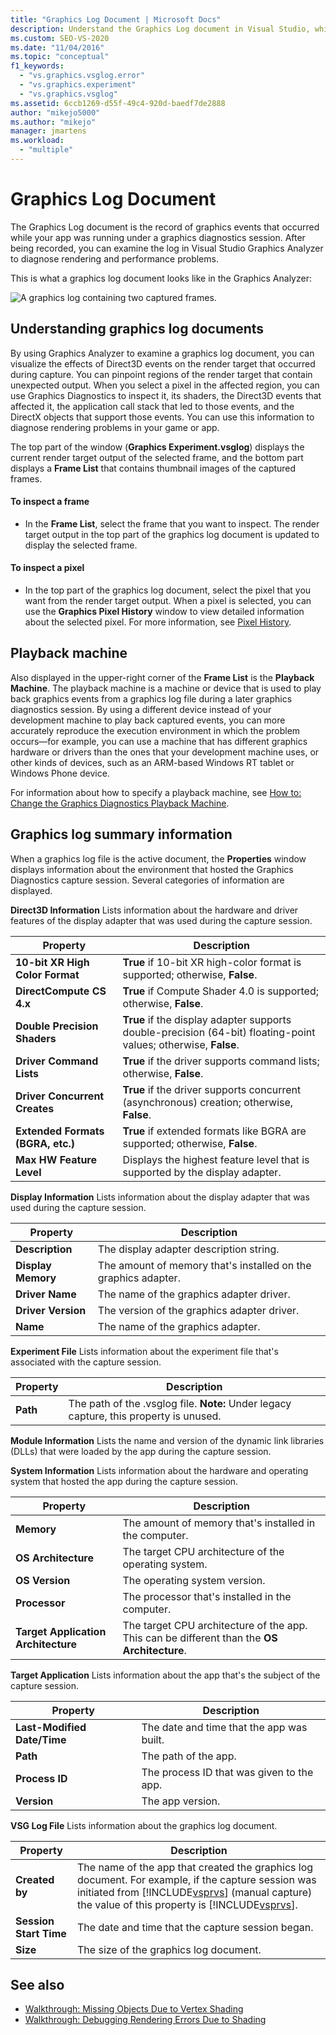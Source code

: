 ```yaml
---
title: "Graphics Log Document | Microsoft Docs"
description: Understand the Graphics Log document in Visual Studio, which records graphics events that occurred while an app was running under a graphics diagnostics session.
ms.custom: SEO-VS-2020
ms.date: "11/04/2016"
ms.topic: "conceptual"
f1_keywords:
  - "vs.graphics.vsglog.error"
  - "vs.graphics.experiment"
  - "vs.graphics.vsglog"
ms.assetid: 6ccb1269-d55f-49c4-920d-baedf7de2888
author: "mikejo5000"
ms.author: "mikejo"
manager: jmartens
ms.workload:
  - "multiple"
---
```

# Graphics Log Document
The Graphics Log document is the record of graphics events that occurred while your app was running under a graphics diagnostics session. After being recorded, you can examine the log in Visual Studio Graphics Analyzer to diagnose rendering and performance problems.

 This is what a graphics log document looks like in the Graphics Analyzer:

 ![A graphics log containing two captured frames.](media/gfx_diag_demo_graphics_log_orientation.png "gfx_diag_demo_graphics_log_orientation")

## Understanding graphics log documents
 By using Graphics Analyzer to examine a graphics log document, you can visualize the effects of Direct3D events on the render target that occurred during capture. You can pinpoint regions of the render target that contain unexpected output. When you select a pixel in the affected region, you can use Graphics Diagnostics to inspect it, its shaders, the Direct3D events that affected it, the application call stack that led to those events, and the DirectX objects that support those events. You can use this information to diagnose rendering problems in your game or app.

 The top part of the window (**Graphics Experiment.vsglog**) displays the current render target output of the selected frame, and the bottom part displays a **Frame List** that contains thumbnail images of the captured frames.

#### To inspect a frame

- In the **Frame List**, select the frame that you want to inspect. The render target output in the top part of the graphics log document is updated to display the selected frame.

#### To inspect a pixel

- In the top part of the graphics log document, select the pixel that you want from the render target output. When a pixel is selected, you can use the **Graphics Pixel History** window to view detailed information about the selected pixel. For more information, see [Pixel History](graphics-pixel-history.md).

## Playback machine
 Also displayed in the upper-right corner of the **Frame List** is the **Playback Machine**. The playback machine is a machine or device that is used to play back graphics events from a graphics log file during a later graphics diagnostics session. By using a different device instead of your development machine to play back captured events, you can more accurately reproduce the execution environment in which the problem occurs—for example, you can use a machine that has different graphics hardware or drivers than the ones that your development machine uses, or other kinds of devices, such as an ARM-based Windows RT tablet or Windows Phone device.

 For information about how to specify a playback machine, see [How to: Change the Graphics Diagnostics Playback Machine](how-to-change-the-graphics-diagnostics-playback-machine.md).

## Graphics log summary information
 When a graphics log file is the active document, the **Properties** window displays information about the environment that hosted the Graphics Diagnostics capture session. Several categories of information are displayed.

 **Direct3D Information**
 Lists information about the hardware and driver features of the display adapter that was used during the capture session.

|Property|Description|
|--------------|-----------------|
|**10-bit XR High Color Format**|**True** if 10-bit XR high-color format is supported; otherwise, **False**.|
|**DirectCompute CS 4.x**|**True** if Compute Shader 4.0 is supported; otherwise, **False**.|
|**Double Precision Shaders**|**True** if the display adapter supports double-precision (64-bit) floating-point values; otherwise, **False**.|
|**Driver Command Lists**|**True** if the driver supports command lists; otherwise, **False**.|
|**Driver Concurrent Creates**|**True** if the driver supports concurrent (asynchronous) creation; otherwise, **False**.|
|**Extended Formats (BGRA, etc.)**|**True** if extended formats like BGRA are supported; otherwise, **False**.|
|**Max HW Feature Level**|Displays the highest feature level that is supported by the display adapter.|

 **Display Information**
 Lists information about the display adapter that was used during the capture session.

|Property|Description|
|--------------|-----------------|
|**Description**|The display adapter description string.|
|**Display Memory**|The amount of memory that's installed on the graphics adapter.|
|**Driver Name**|The name of the graphics adapter driver.|
|**Driver Version**|The version of the graphics adapter driver.|
|**Name**|The name of the graphics adapter.|

 **Experiment File**
 Lists information about the experiment file that's associated with the capture session.

|Property|Description|
|--------------|-----------------|
|**Path**|The path of the .vsglog file. **Note:**  Under legacy capture, this property is unused.|

 **Module Information**
 Lists the name and version of the dynamic link libraries (DLLs) that were loaded by the app during the capture session.

 **System Information**
 Lists information about the hardware and operating system that hosted the app during the capture session.

|Property|Description|
|--------------|-----------------|
|**Memory**|The amount of memory that's installed in the computer.|
|**OS Architecture**|The target CPU architecture of the operating system.|
|**OS Version**|The operating system version.|
|**Processor**|The processor that's installed in the computer.|
|**Target Application Architecture**|The target CPU architecture of the app. This can be different than the **OS Architecture**.|

 **Target Application**
 Lists information about the app that's the subject of the capture session.

|Property|Description|
|--------------|-----------------|
|**Last-Modified Date/Time**|The date and time that the app was built.|
|**Path**|The path of the app.|
|**Process ID**|The process ID that was given to the app.|
|**Version**|The app version.|

 **VSG Log File**
 Lists information about the graphics log document.

| Property | Description |
|------------------------| - |
| **Created by** | The name of the app that created the graphics log document. For example, if the capture session was initiated from [!INCLUDE[vsprvs](../../code-quality/includes/vsprvs_md.md)] (manual capture) the value of this property is [!INCLUDE[vsprvs](../../code-quality/includes/vsprvs_md.md)]. |
| **Session Start Time** | The date and time that the capture session began. |
| **Size** | The size of the graphics log document. |

## See also
- [Walkthrough: Missing Objects Due to Vertex Shading](walkthrough-missing-objects-due-to-vertex-shading.md)
- [Walkthrough: Debugging Rendering Errors Due to Shading](walkthrough-debugging-rendering-errors-due-to-shading.md)